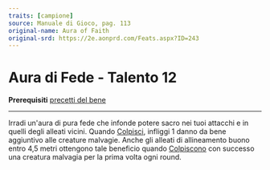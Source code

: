 ```yaml
---
traits: [campione]
source: Manuale di Gioco, pag. 113
original-name: Aura of Faith
original-srd: https://2e.aonprd.com/Feats.aspx?ID=243
---
```


# Aura di Fede - Talento 12

**Prerequisiti** [precetti del bene](/classi/campione/precetti/bene)

---

Irradi un'aura di pura fede che infonde potere sacro nei tuoi attacchi e in
quelli degli alleati vicini. Quando [Colpisci](/azioni/base/colpire), infliggi 1
danno da bene aggiuntivo alle creature malvagie. Anche gli alleati di
allineamento buono entro 4,5 metri ottengono tale beneficio quando
[Colpiscono](/azioni/base/colpire) con successo una creatura malvagia per la
prima volta ogni round.
